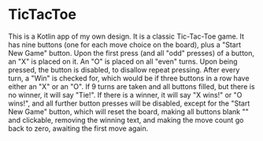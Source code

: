 # TicTacToe
This is a Kotlin app of my own design.  It is a classic Tic-Tac-Toe game.  It has nine buttons (one for each move choice on the board), plus a "Start New Game" button. Upon the first press (and all "odd" presses) of a button, an "X" is placed on it.  An "O" is placed on all "even" turns.  Upon being pressed, the button is disabled, to disallow repeat pressing.  After every turn, a "Win" is checked for, which would be if three buttons in a row have either an "X" or an "O".  If 9 turns are taken and all buttons filled, but there is no winner, it will say "Tie!".  If there is a winner, it will say "X wins!" or "O wins!", and all further button presses will be disabled, except for the "Start New Game" button, which will reset the board, making all buttons blank "" and clickable, removing the winning text, and making the move count go back to zero, awaiting the first move again.
